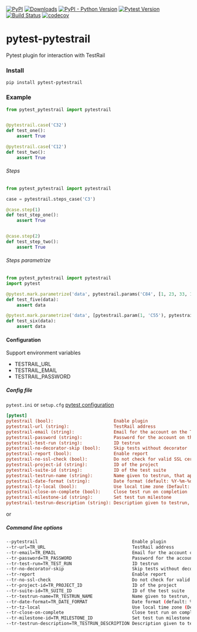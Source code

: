 [![PyPI](https://img.shields.io/pypi/v/pytest-pytestrail?color=yellow&label=version)](https://pypi.org/project/pytest-pytestrail/)
[![Downloads](https://pepy.tech/badge/pytest-pytestrail)](https://pepy.tech/project/pytest-pytestrail)
[![PyPI - Python Version](https://img.shields.io/pypi/pyversions/pytest-pytestrail.svg)](https://pypi.org/project/pytest-pytestrail/)
[![Pytest Version](https://img.shields.io/badge/pytest-%3E%3D3.8-blue.svg)](https://github.com/pytest-dev/pytest/releases)
[![Build Status](https://travis-ci.com/tolstislon/pytest-pytestrail.svg?branch=master)](https://travis-ci.com/tolstislon/pytest-pytestrail)
[![codecov](https://codecov.io/gh/tolstislon/pytest-pytestrail/branch/master/graph/badge.svg)](https://codecov.io/gh/tolstislon/pytest-pytestrail)
# pytest-pytestrail

Pytest plugin for interaction with TestRail


### Install

```shell
pip install pytest-pytestrail
```

### Example

```python
from pytest_pytestrail import pytestrail


@pytestrail.case('C32')
def test_one():
    assert True

@pytestrail.case('C12')
def test_two():
    assert True
```

###### Steps
```python
from pytest_pytestrail import pytestrail

case = pytestrail.steps_case('C3')

@case.step(1)
def test_step_one():
    assert True


@case.step(2)
def test_step_two():
    assert True
```

###### Steps parametrize
```python
from pytest_pytestrail import pytestrail
import pytest

@pytest.mark.parametrize('data', pytestrail.params('C84', [1, 23, 33, 1, 57]))
def test_five(data):
    assert data

@pytest.mark.parametrize('data', [pytestrail.param(1, 'C55'), pytestrail.param(2, 'C56')])
def test_six(data):
    assert data
```

#### Configuration

Support environment variables
* TESTRAIL_URL
* TESTRAIL_EMAIL
* TESTRAIL_PASSWORD



##### Config file

`pytest.ini` or `setup.cfg` [pytest configuration](https://docs.pytest.org/en/latest/customize.html)

```ini
[pytest]
pytestrail (bool):                       Enable plugin
pytestrail-url (string):                 TestRail address
pytestrail-email (string):               Email for the account on the TestRail
pytestrail-password (string):            Password for the account on the TestRail
pytestrail-test-run (string):            ID testrun
pytestrail-no-decorator-skip (bool):     Skip tests without decorator
pytestrail-report (bool):                Enable report
pytestrail-no-ssl-check (bool):          Do not check for valid SSL certificate on TestRail host
pytestrail-project-id (string):          ID of the project
pytestrail-suite-id (string):            ID of the test suite
pytestrail-testrun-name (string):        Name given to testrun, that appears in TestRail
pytestrail-date-format (string):         Date format (default: %Y-%m-%d %H:%M:%S)
pytestrail-tz-local (bool):              Use local time zone (Default: UTC)
pytestrail-close-on-complete (bool):     Close test run on completion
pytestrail-milestone-id (string):        Set test tun milestone
pytestrail-testrun-description (string): Description given to testrun, that appears in TestRail
```

or

##### Command line options

```bash
--pytestrail                                    Enable plugin
--tr-url=TR_URL                                 TestRail address
--tr-email=TR_EMAIL                             Email for the account on the TestRail
--tr-password=TR_PASSWORD                       Password for the account on the TestRail
--tr-test-run=TR_TEST_RUN                       ID testrun
--tr-no-decorator-skip                          Skip tests without decorator
--tr-report                                     Enable report
--tr-no-ssl-check                               Do not check for valid SSL certificate on TestRail host
--tr-project-id=TR_PROJECT_ID                   ID of the project
--tr-suite-id=TR_SUITE_ID                       ID of the test suite
--tr-testrun-name=TR_TESTRUN_NAME               Name given to testrun, that appears in TestRail
--tr-date-format=TR_DATE_FORMAT                 Date format (default: %Y-%m-%d %H:%M:%S)
--tr-tz-local                                   Use local time zone (Default: UTC)
--tr-close-on-complete                          Close test run on completion
--tr-milestone-id=TR_MILESTONE_ID               Set test tun milestone
--tr-testrun-description=TR_TESTRUN_DESCRIPTION Description given to testrun, that appears in TestRail
```
